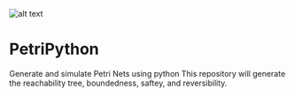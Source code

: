 ![alt text](https://travis-ci.org/mcguires5/PetriPython.svg?branch=master)
# PetriPython
Generate and simulate Petri Nets using python
This repository will generate the reachability tree, boundedness, saftey, and reversibility.
